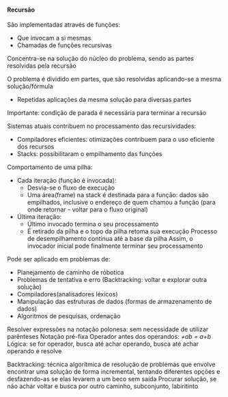 #### Recursão
São implementadas através de funções: 
- Que invocam a si mesmas
- Chamadas de funções recursivas

Concentra-se na solução do núcleo do problema, sendo as partes resolvidas pela recursão

O problema é dividido em partes, que são resolvidas aplicando-se a mesma solução/fórmula
- Repetidas aplicações da mesma solução para diversas partes

Importante: condição de parada é necessária para terminar a recursão

Sistemas atuais contribuem no processamento das recursividades:
- Compiladores eficientes: otimizações contribuem para o uso eficiente dos recursos
- Stacks: possibilitaram o empilhamento das funções

Comportamento de uma pilha:
- Cada iteração (função é invocada):
	- Desvia-se o fluxo de execução 
	- Uma área(frame) na stack é destinada para a função: dados são empilhados, inclusive o endereço de quem chamou a função (para onde retornar - voltar para o fluxo original)
- Última iteração:
	-  Último invocado termina o seu processamento
	- É retirado da pilha e o topo da pilha retoma sua execução
Processo de desempilhamento continua até a base da pilha
Assim, o invocador inicial pode finalmente terminar seu processamento

Pode ser aplicado em problemas de: 
- Planejamento de caminho de róbotica
- Problemas de tentativa e erro (Backtracking: voltar e explorar outra solução)
- Compiladores(analisadores léxicos)
- Manipulação das estruturas de dados (formas de armazenamento de dados)
- Algoritmos de pesquisas, ordenação

Resolver expressões na notação polonesa: sem necessidade de utilizar parênteses
Notação pré-fixa
Operador antes dos operandos: *+ab = a+b*
Lógica: se for operador, busca até achar operando, busca até achar operando e resolve

Backtracking: técnica algorítmica de resolução de problemas que envolve encontrar uma solução de forma incremental, tentando diferentes opções e desfazendo-as se elas levarem a um beco sem saída
Procurar solução, se não achar voltar e busca por outro caminho, subconjunto, labiritinto

